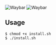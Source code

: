 ![Waybar](screnshot/waybar.jpg)
![Waybar](screnshot/waybar-pomodoro.jpg)

## Usage 

```
$ chmod +x install.sh 
$ ./install.sh 

```
